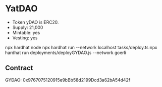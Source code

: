 # YatDAO

- Token yDAO is ERC20.
- Supply: 21,000
- Mintable: yes
- Vesting: yes

npx hardhat node
npx hardhat run --network localhost tasks/deploy.ts 
npx hardhat run deployments/deployGYDAO.js --network goerli

## Contract
GYDAO: 0x9767075120915e9bBb58d2199Dcd3a62bA54d42f
